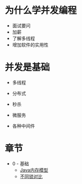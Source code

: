 # 为什么学并发编程

- 面试要问
- 加薪
- 了解多线程
- 增加软件的实用性

# 并发是基础

- 多线程

- 分布式

- 秒杀

- 微服务

- 各种中间件




# 章节

- 0 - 基础
  - [Java内存模型](https://github.com/leosanqing/Java-Notes/blob/master/ConcurrencyProgramming/0-%E5%9F%BA%E7%A1%80/Java%20%E5%86%85%E5%AD%98%E6%A8%A1%E5%9E%8B/Java%E5%86%85%E5%AD%98%E6%A8%A1%E5%9E%8B.md) 
  - [不同锁对比](https://github.com/leosanqing/Java-Notes/blob/master/ConcurrencyProgramming/0-%E5%9F%BA%E7%A1%80/%E9%94%81%E5%AF%B9%E6%AF%94/%E9%94%81%E5%AF%B9%E6%AF%94.md)